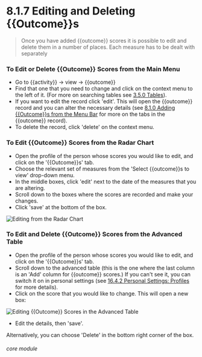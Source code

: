 # 8.1.7 <i class="fas fa-trophy"></i> Editing and Deleting {{Outcome}}s

> Once you have added {{outcome}} scores it is possible to edit and delete them in a number of places. Each measure has to be dealt with separately



### To Edit or Delete {{Outcome}} Scores from the Main Menu

- Go to {{activity}} -> view -> {{outcome}}
- Find that one that you need to change and click on the context menu to the left of it. (For more on searching tables see [3.5.0 Tables](/help/index/p/3.5.0)).
- If you want to edit the record click 'edit'. This will open the {{outcome}} record and you can alter the necessary details (see [8.1.0 Adding {{Outcome}}s from the Menu Bar](/help/index/p/8.1.0) for more on the tabs in the {{outcome}} record).
- To delete the record, click 'delete' on the context menu.

### To Edit {{Outcome}} Scores from the Radar Chart

- Open the profile of the person whose scores you would like to edit, and click on the '{{Outcome}}s' tab.
- Choose the relevant set of measures from the 'Select {{outcome}}s to view' drop-down menu.
- In the middle boxes, click 'edit' next to the date of the measures that you are altering. 
- Scroll down to the boxes where the scores are recorded and make your changes. 
- Click 'save' at the bottom of the box.

![Editing from the Radar Chart](8.1.7a.png)

### To Edit and Delete {{Outcome}} Scores from the Advanced Table

- Open the profile of the person whose scores you would like to edit, and click on the '{{Outcome}}s' tab.
- Scroll down to the advanced table (this is the one where the last column is an 'Add' column for {{outcome}} scores.) If you can't see it, you can switch it on in personal settings (see [16.4.2 Personal Settings: Profiles](/help/index/p/16.4.2) for more details).
- Click on the score that you would like to change. This will open a new box:

![Editing {{Outcome}} Scores in the Advanced Table](8.1.7b.png)

- Edit the details, then 'save'. 

Alternatively, you can choose 'Delete' in the bottom right corner of the box.



###### core module
